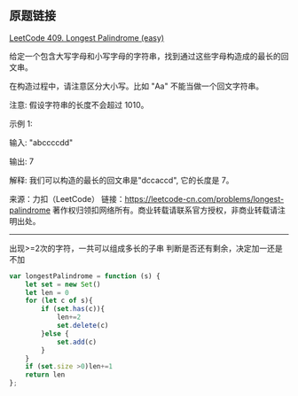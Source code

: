 ## 原题链接

[LeetCode 409. Longest Palindrome (easy)](https://leetcode-cn.com/problems/longest-palindrome/)

给定一个包含大写字母和小写字母的字符串，找到通过这些字母构造成的最长的回文串。

在构造过程中，请注意区分大小写。比如 "Aa" 不能当做一个回文字符串。

注意:
假设字符串的长度不会超过 1010。

示例 1:

输入:
"abccccdd"

输出:
7

解释:
我们可以构造的最长的回文串是"dccaccd", 它的长度是 7。

来源：力扣（LeetCode）
链接：https://leetcode-cn.com/problems/longest-palindrome
著作权归领扣网络所有。商业转载请联系官方授权，非商业转载请注明出处。

---

出现>=2次的字符，一共可以组成多长的子串
判断是否还有剩余，决定加一还是不加

```javascript
var longestPalindrome = function (s) {
    let set = new Set()
    let len = 0
    for (let c of s){
        if (set.has(c)){
            len+=2
            set.delete(c)
        }else {
            set.add(c)
        }
    }
    if (set.size >0)len+=1
    return len
};
```